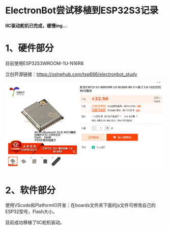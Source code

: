 # ElectronBot尝试移植到ESP32S3记录

**IIC驱动舵机已完成，缓慢ing...**

# 1、硬件部分

目前使用ESP32S3WROOM-1U-N16R8

立创开源链接：https://oshwhub.com/txp666/electronbot_study

![](./Images/1.jpg)

# 2、软件部分

使用VScode和PlatformIO开发：在boards文件夹下面的js文件可修改自己的ESP32型号，Flash大小。

目前成功移植了IIC舵机驱动。

